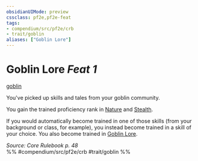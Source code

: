 ```yaml
---
obsidianUIMode: preview
cssclass: pf2e,pf2e-feat
tags:
- compendium/src/pf2e/crb
- trait/goblin
aliases: ["Goblin Lore"]
---
```

# Goblin Lore  *Feat 1*  
[goblin](/rules/traits/goblin.md)  


You've picked up skills and tales from your goblin community.

You gain the trained proficiency rank in [Nature](/compendium/skills.md#Nature) and [Stealth](/compendium/skills.md#Stealth).

If you would automatically become trained in one of those skills (from your background or class, for example), you instead become trained in a skill of your choice. You also become trained in [Goblin Lore](/compendium/skills.md#Lore).

*Source: Core Rulebook p. 48*  
%% #compendium/src/pf2e/crb #trait/goblin %%